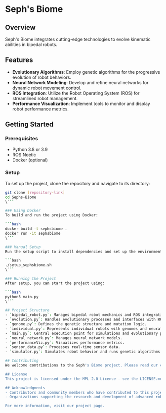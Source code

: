
# Seph's Biome
## Overview
Seph's Biome integrates cutting-edge technologies to evolve kinematic abilities in bipedal robots.

## Features
- **Evolutionary Algorithms**: Employ genetic algorithms for the progressive evolution of robot behaviors.
- **Neural Network Modeling**: Develop and refine neural networks for dynamic robot movement control.
- **ROS Integration**: Utilize the Robot Operating System (ROS) for streamlined robot management.
- **Performance Visualization**: Implement tools to monitor and display robot performance metrics.

## Getting Started
### Prerequisites
- Python 3.8 or 3.9
- ROS Noetic
- Docker (optional)

### Setup
To set up the project, clone the repository and navigate to its directory:

```bash
git clone [repository-link]
cd Sephs-Biome
\```

### Using Docker
To build and run the project using Docker:

```bash
docker build -t sephsbiome .
docker run -it sephsbiome
\```

### Manual Setup
Run the setup script to install dependencies and set up the environment:

```bash
./setup_sephsbiome.sh
\```

### Running the Project
After setup, you can start the project using:

```bash
python3 main.py
\```

## Project Structure
- `bipedal_robot.py`: Manages bipedal robot mechanics and ROS integration.
- `evolution.py`: Handles evolutionary processes and interfaces with ROS.
- `genome.py`: Defines the genetic structure and mutation logic.
- `individual.py`: Represents individual robots with genomes and neural networks.
- `main.py`: Central execution point for simulations and evolutionary processes.
- `neural_network.py`: Manages neural network models.
- `performanceViz.py`: Visualizes performance metrics.
- `sensor_data.py`: Processes real-time sensor data.
- `simulator.py`: Simulates robot behavior and runs genetic algorithms.

## Contributing
We welcome contributions to the Seph's Biome project. Please read our contributing guidelines before submitting pull requests.

## License
This project is licensed under the MPL 2.0 License - see the LICENSE.md file for details.

## Acknowledgments
- Contributors and community members who have contributed to this project.
- Organizations supporting the research and development of advanced robotics.

For more information, visit our project page.
